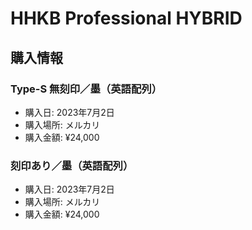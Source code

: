 # HHKB Professional HYBRID
## 購入情報
### Type-S 無刻印／墨（英語配列）
- 購入日: 2023年7月2日
- 購入場所: メルカリ
- 購入金額: ¥24,000
### 刻印あり／墨（英語配列）
- 購入日: 2023年7月2日
- 購入場所: メルカリ
- 購入金額: ¥24,000